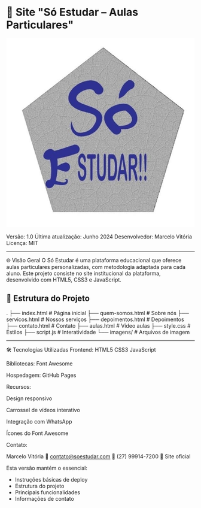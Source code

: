 # 📘 Site "Só Estudar – Aulas Particulares"

![Logo Só Estudar](imagem/logo.jpg)

Versão: 1.0
Última atualização: Junho 2024
Desenvolvedor: Marcelo Vitória
Licença: MIT

---

🌐 Visão Geral
O Só Estudar é uma plataforma educacional que oferece aulas particulares personalizadas, com metodologia adaptada para cada aluno. Este projeto consiste no site institucional da plataforma, desenvolvido com HTML5, CSS3 e JavaScript.

## 📁 Estrutura do Projeto

.
├── index.html # Página inicial
├── quem-somos.html # Sobre nós
├── servicos.html # Nossos serviços
├── depoimentos.html # Depoimentos
├── contato.html # Contato
├── aulas.html # Vídeo aulas
├── style.css # Estilos
├── script.js # Interatividade
└── imagens/ # Arquivos de imagem

---

🛠 Tecnologias Utilizadas
Frontend:
HTML5
CSS3
JavaScript

Bibliotecas:
Font Awesome

Hospedagem:
GitHub Pages


Recursos:

  Design responsivo

  Carrossel de vídeos interativo

  Integração com WhatsApp

  Ícones do Font Awesome


Contato:

   Marcelo Vitória
📧 contato@soestudar.com
📱 (27) 99914-7200
🔗 Site oficial

Esta versão mantém o essencial:

- Instruções básicas de deploy
- Estrutura do projeto
- Principais funcionalidades
- Informações de contato
